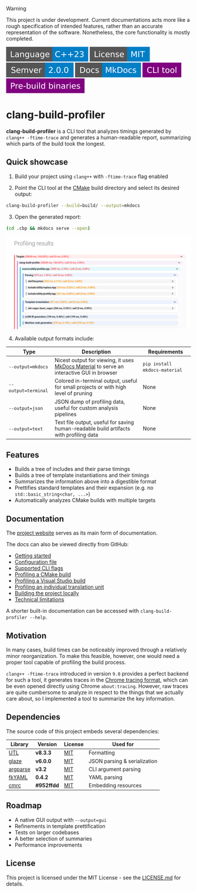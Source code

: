 > [!Warning]
> This project is under development. Current documentations acts more like a rough specification of intended features, rather than an accurate representation of the software. Nonetheless, the core functionality is mostly completed.

[<img src ="images/badge_language_cpp_23.svg">](https://en.cppreference.com/w/cpp/23.html)
[<img src ="images/badge_license_mit.svg">](LICENSE.md)
[<img src ="images/badge_semver.svg">](https://semver.org/)
[<img src ="images/badge_docs.svg">](https://dmitribogdanov.github.io/clang-build-profiler/)
<img src ="images/badge_cli_tool.svg">
[<img src ="images/badge_pre_built_binaries.svg">](https://github.com/DmitriBogdanov/clang-build-profiler/releases)

# clang-build-profiler

**clang-build-profiler** is a CLI tool that analyzes timings generated by `clang++ -ftime-trace` and generates a human-readable report, summarizing which parts of the build took the longest.

## Quick showcase

1. Build your project using `clang++` with `-ftime-trace` flag enabled

2. Point the CLI tool at the [CMake]() build directory and select its desired output:

```sh
clang-build-profiler --build=build/ --output=mkdocs
```

3. Open the generated report:

```sh
(cd .cbp && mkdocs serve --open)
```

<img src="images/showcase_mkdocs.png">

4. Available output formats include:

| Type                | Description                                                  | Requirements                  |
| ------------------- | ------------------------------------------------------------ | ----------------------------- |
| `--output=mkdocs`   | Nicest output for viewing, it uses [MkDocs Material](https://squidfunk.github.io/mkdocs-material/) to serve an interactive GUI in browser | `pip install mkdocs-material` |
| `--output=terminal` | Colored in-terminal output, useful for small projects or with high level of pruning | None                          |
| `--output=json`     | JSON dump of profiling data, useful for custom analysis pipelines | None                          |
| `--output=text`     | Text file output, useful for saving human-readable build artifacts with profiling data | None                          |

## Features

- Builds a tree of includes and their parse timings
- Builds a tree of template instantiations and their timings
- Summarizes the information above into a digestible format
- Prettifies standard templates and their expansion (e.g. no `std::basic_string<char, ...>`)
- Automatically analyzes CMake builds with multiple targets

## Documentation

The [project website]() serves as its main form of documentation.

The docs can also be viewed directly from GitHub:

- [Getting started]()
- [Configuration file]()
- [Supported CLI flags]()
- [Profiling a CMake build]()
- [Profiling a Visual Studio build]()
- [Profiling an individual translation unit]()
- [Building the project locally]()
- [Technical limitations]()

A shorter built-in documentation can be accessed with `clang-build-profiler --help`.

## Motivation

In many cases, build times can be noticeably improved through a relatively minor reorganization. To make this feasible, however, one would need a proper tool capable of profiling the build process.

`clang++ -ftime-trace` introduced in version `9.0` provides a perfect backend for such a tool, it generates traces in the [Chrome tracing format](https://docs.google.com/document/d/1CvAClvFfyA5R-PhYUmn5OOQtYMH4h6I0nSsKchNAySU), which can be even opened directly using Chrome `about:tracing`. However, raw traces are quite cumbersome to analyze in respect to the things that we actually care about, so I implemented a tool to summarize the key information.

## Dependencies

The source code of this project embeds several dependencies:

| Library                                         | Version      | License                                                      | Used for                     |
| ----------------------------------------------- | ------------ | ------------------------------------------------------------ | ---------------------------- |
| [UTL](https://github.com/DmitriBogdanov/UTL)    | **v8.3.3**   | [MIT](https://github.com/DmitriBogdanov/UTL/blob/master/docs/LICENSE.md) | Formatting                   |
| [glaze](https://github.com/stephenberry/glaze)  | **v6.0.0**   | [MIT](https://github.com/stephenberry/glaze/blob/main/LICENSE) | JSON parsing & serialization |
| [argparse](https://github.com/p-ranav/argparse) | **v3.2**     | [MIT](https://github.com/p-ranav/argparse/blob/master/LICENSE) | CLI argument parsing         |
| [fkYAML](https://github.com/fktn-k/fkYAML)      | **0.4.2**    | [MIT](https://github.com/fktn-k/fkYAML/blob/main/LICENSE.txt) | YAML parsing                 |
| [cmrc](https://github.com/vector-of-bool/cmrc)  | **#952ffdd** | [MIT](https://github.com/vector-of-bool/cmrc/blob/master/LICENSE.txt) | Embedding resources          |

## Roadmap

- A native GUI output with `--output=gui`
- Refinements in template prettification
- Tests on larger codebases
- A better selection of summaries
- Performance improvements

## License

This project is licensed under the MIT License - see the [LICENSE.md](../LICENSE.md) for details.
